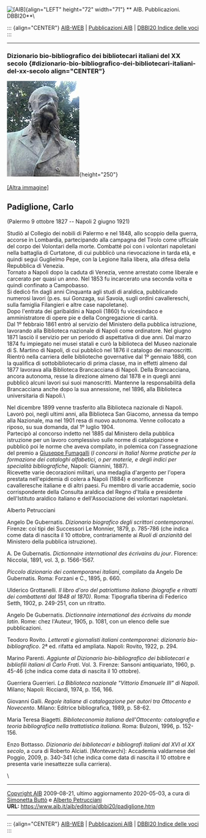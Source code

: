 ![\[AIB\]](/aib/wi/aibv72.gif){align="LEFT" height="72" width="71"}
** AIB. Pubblicazioni. DBBI20**\

::: {align="CENTER"}
[AIB-WEB](/) \| [Pubblicazioni AIB](/pubblicazioni/) \| [DBBI20 Indice
delle voci](dbbi20.htm)
:::

------------------------------------------------------------------------

### Dizionario bio-bibliografico dei bibliotecari italiani del XX secolo {#dizionario-bio-bibliografico-dei-bibliotecari-italiani-del-xx-secolo align="CENTER"}

![\[Ritratto\]](padiglione.jpg){height="250"}\
\
[\[Altra immagine\]](padiglione2.jpg)

## Padiglione, Carlo

(Palermo 9 ottobre 1827 -- Napoli 2 giugno 1921)

Studiò al Collegio dei nobili di Palermo e nel 1848, allo scoppio della
guerra, accorse in Lombardia, partecipando alla campagna del Tirolo come
ufficiale del corpo dei Volontari della morte. Combatté poi con i
volontari napoletani nella battaglia di Curtatone, di cui pubblicò una
rievocazione in tarda età, e quindi seguì Guglielmo Pepe, con la Legione
Italia libera, alla difesa della Repubblica di Venezia.\
Tornato a Napoli dopo la caduta di Venezia, venne arrestato come
liberale e carcerato per quasi un anno. Nel 1853 fu incarcerato una
seconda volta e quindi confinato a Campobasso.\
Si dedicò fin dagli anni Cinquanta agli studi di araldica, pubblicando
numerosi lavori (p.es. sui Gonzaga, sui Savoia, sugli ordini
cavallereschi, sulla famiglia Filangieri e altre case napoletane).\
Dopo l\'entrata dei garibaldini a Napoli (1860) fu vicesindaco e
amministratore di opere pie e della Congregazione di carità.\
Dal 1º febbraio 1861 entrò al servizio del Ministero della pubblica
istruzione, lavorando alla Biblioteca nazionale di Napoli come
ordinatore. Nel giugno 1871 lasciò il servizio per un periodo di
aspettativa di due anni. Dal marzo 1874 fu impiegato nei musei statali e
curò la biblioteca del Museo nazionale di S. Martino di Napoli, di cui
pubblicò nel 1876 il catalogo dei manoscritti.\
Rientrò nella carriera delle biblioteche governative dal 1º gennaio
1886, con la qualifica di sottobibliotecario di prima classe, ma in
effetti almeno dal 1877 lavorava alla Biblioteca Brancacciana di Napoli.
Della Brancacciana, ancora autonoma, resse la direzione almeno dal 1878
e in quegli anni pubblicò alcuni lavori sui suoi manoscritti. Mantenne
la responsabilità della Brancacciana anche dopo la sua annessione, nel
1896, alla Biblioteca universitaria di Napoli.\

Nel dicembre 1899 venne trasferito alla Biblioteca nazionale di Napoli.
Lavorò poi, negli ultimi anni, alla Biblioteca San Giacomo, annessa da
tempo alla Nazionale, ma nel 1901 resa di nuovo autonoma. Venne
collocato a riposo, su sua domanda, dal 1º luglio 1904.\
Partecipò al concorso indetto nel 1885 dal Ministero della pubblica
istruzione per un lavoro complessivo sulle norme di catalogazione e
pubblicò poi le norme che aveva compilato, in polemica con
l\'assegnazione del premio a [Giuseppe Fumagalli](fumagalli.htm) (*I
concorsi in Italia! Norme pratiche per la formazione dei cataloghi
alfabetici, o per materie, e degli indici per specialità
bibliografiche*, Napoli: Giannini, 1887).\
Ricevette varie decorazioni militari, una medaglia d\'argento per
l\'opera prestata nell\'epidemia di colera a Napoli (1884) e
onorificenze cavalleresche italiane e di altri paesi. Fu membro di varie
accademie, socio corrispondente della Consulta araldica del Regno
d\'Italia e presidente dell\'Istituto araldico italiano e
dell\'Associazione dei volontari napoletani.

Alberto Petrucciani

Angelo De Gubernatis. *Dizionario biografico degli scrittori
contemporanei*. Firenze: coi tipi dei Successori Le Monnier, 1879, p.
785-786 (che indica come data di nascita il 10 ottobre, contrariamente
ai *Ruoli di anzianità* del Ministero della pubblica istruzione).

A. De Gubernatis. *Dictionnaire international des écrivains du jour*.
Florence: Niccolai, 1891, vol. 3, p. 1566-1567.

*Piccolo dizionario dei contemporanei italiani*, compilato da Angelo De
Gubernatis. Roma: Forzani e C., 1895, p. 660.

Ulderico Grottanelli. *Il libro d\'oro del patriottismo italiano
(biografie e ritratti dei combattenti dal 1848 al 1870)*. Roma:
Tipografia tiberina di Federico Setth, 1902, p. 249-251, con un
ritratto.

Angelo De Gubernatis. *Dictionnaire international des écrivains du monde
latin*. Rome: chez l\'Auteur, 1905, p. 1081, con un elenco delle sue
pubblicazioni.

Teodoro Rovito. *Letterati e giornalisti italiani contemporanei:
dizionario bio-bibliografico*. 2ª ed. rifatta ed ampliata. Napoli:
Rovito, 1922, p. 294.

Marino Parenti. *Aggiunte al Dizionario bio-bibliografico dei
bibliotecari e bibliofili italiani di Carlo Frati*. Vol. 3. Firenze:
Sansoni antiquariato, 1960, p. 45-46 (che indica come data di nascita il
10 ottobre).

Guerriera Guerrieri. *La Biblioteca nazionale \"Vittorio Emanuele III\"
di Napoli*. Milano; Napoli: Ricciardi, 1974, p. 156, 166.

Giovanni Galli. *Regole italiane di catalogazione per autori tra
Ottocento e Novecento*. Milano: Editrice bibliografica, 1989, p. 58-62.

Maria Teresa Biagetti. *Biblioteconomia italiana dell\'Ottocento:
catalografia e teoria bibliografica nella trattatistica italiana*. Roma:
Bulzoni, 1996, p. 152-156.

Enzo Bottasso. *Dizionario dei bibliotecari e bibliografi italiani dal
XVI al XX secolo*, a cura di Roberto Alciati. \[Montevarchi\]: Accademia
valdarnese del Poggio, 2009, p. 340-341 (che indica come data di nascita
il 10 ottobre e presenta varie inesattezze sulla carriera).

\

------------------------------------------------------------------------

[Copyright AIB](/su-questo-sito/dichiarazione-di-copyright-aib-web/)
2009-08-21, ultimo aggiornamento 2020-05-03, a cura di [Simonetta
Buttò](/aib/redazione3.htm) e [Alberto
Petrucciani](/su-questo-sito/redazione-aib-web/)\
**URL:** https://www.aib.it/aib/editoria/dbbi20/padiglione.htm

------------------------------------------------------------------------

::: {align="CENTER"}
[AIB-WEB](/) \| [Pubblicazioni AIB](/pubblicazioni/) \| [DBBI20 Indice
delle voci](dbbi20.htm)
:::
